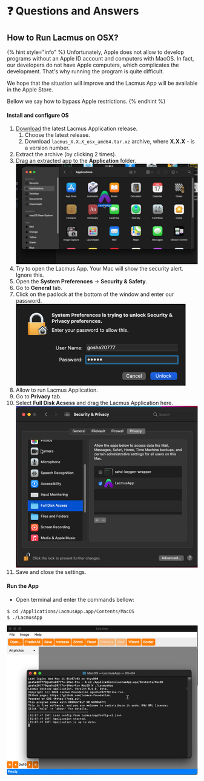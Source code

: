 # ❓ Questions and Answers

## How to Run Lacmus on OSX?&#x20;

{% hint style="info" %}
Unfortunately, Apple does not allow to develop programs without an Apple ID account and computers with MacOS. In fact, our developers do not have Apple computers, which complicates the development. That's why running the program is quite difficult.

We hope that the situation will improve and the Lacmus App will be available in the Apple Store.

Bellow we say how to bypass Apple restrictions.
{% endhint %}

#### Install and configure OS

1. [Download](https://github.com/lacmus-foundation/lacmus-app/releases) the latest Lacmus Application release.
   1. Choose the latest release.
   2. Download `lacmus_X.X.X_osx_amd64.tar.xz` archive, where **X.X.X** - is a version number.
2. Extract the archive (by clicking 2 times).
3. Drag an extracted app to the **Application** folder.\
   ![](../.gitbook/assets/qa-install-osx-0.jpg)
4. Try to open the Lacmus App. Your Mac will show the security alert. Ignore this.
5. Open the **System Preferences** -> **Security & Safety**.
6. Go to **General** tab.
7. Click on the padlock at the bottom of the window and enter our password.![](../.gitbook/assets/qa-install-osx-1.png)
8. Allow to run Lacmus Application.
9. Go to **Privacy** tab.
10. Select **Full Disk Acsess** and drag the Lacmus Application here.![](../.gitbook/assets/qa-install-osx-2.png)
11. Save and close the settings.

#### Run the App

* Open terminal and enter the commands bellow:

```
$ cd /Applications/LacmusApp.app/Contents/MacOS
$ ./LacmusApp
```

![Lacmus App on OSX (kvm-quemu)](../.gitbook/assets/qa-install-osx-3.png)
